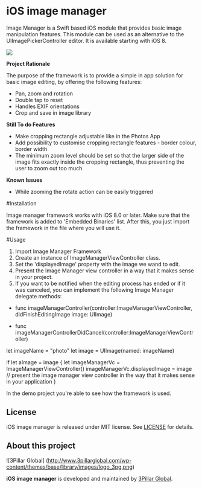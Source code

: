 # iOS image manager
Image Manager is a Swift based iOS module that provides basic image manipulation features. This module can be used as an alternative to the UIImagePickerController editor. It is available starting with iOS 8.

![](screenshots/demoImageManagerFramework.gif)

**Project Rationale**

The purpose of the framework is to provide a simple in app solution for basic image editing, by offering the following features:

*	Pan, zoom and rotation
*	Double tap to reset
*	Handles EXIF orientations
*	Crop and save in image library

**Still To do Features**

* Make cropping rectangle adjustable like in the Photos App
* Add possibility to customise cropping rectangle features - border colour, border width
* The minimum zoom level should be set so that the larger side of the image fits exactly inside the cropping rectangle, thus preventing the user to zoom out too much

**Known Issues**

* While zooming the rotate action can be easily triggered

#Installation

Image manager framework works with iOS 8.0 or later. Make sure that the framework is added to 'Embedded Binaries' list. After this, you just import the framework in the file where you will use it.

#Usage
1. Import Image Manager Framework
2. Create an instance of ImageManagerViewController class.
3. Set the 'displayedImage' property with the image we wand to edit.
4. Present the Image Manager view controller in a way that it makes sense in your project. 
5. If you want to be notified when the editing process has ended or if it was canceled, you can implement the following Image Manager delegate methods:

*    func imageManagerController(controller:ImageManagerViewController, didFinishEditingImage image: UIImage)

*    func imageManagerControllerDidCancel(controller:ImageManagerViewController) 

let imageName = "photo"
let image = UIImage(named: imageName)

if let aImage =  image {
let imageManagerVc = ImageManagerViewController()
imageManagerVc.displayedImage = image
// present the image manager view controller in the way that it makes sense in your application
}

In the demo project you're able to see how the framework is used.        

## License

iOS image manager  is released under MIT license. See [LICENSE](LICENSE) for details.  

## About this project

![3Pillar Global] (http://www.3pillarglobal.com/wp-content/themes/base/library/images/logo_3pg.png)

**iOS image manager** is developed and maintained by [3Pillar Global](http://www.3pillarglobal.com/).


